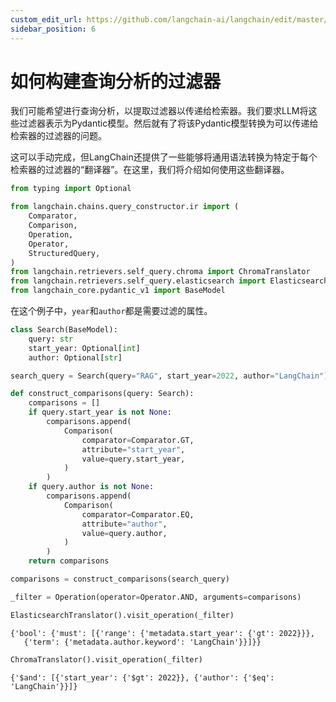 ```yaml
---
custom_edit_url: https://github.com/langchain-ai/langchain/edit/master/docs/docs/how_to/query_constructing_filters.ipynb
sidebar_position: 6
---
```


# 如何构建查询分析的过滤器

我们可能希望进行查询分析，以提取过滤器以传递给检索器。我们要求LLM将这些过滤器表示为Pydantic模型。然后就有了将该Pydantic模型转换为可以传递给检索器的过滤器的问题。

这可以手动完成，但LangChain还提供了一些能够将通用语法转换为特定于每个检索器的过滤器的“翻译器”。在这里，我们将介绍如何使用这些翻译器。


```python
from typing import Optional

from langchain.chains.query_constructor.ir import (
    Comparator,
    Comparison,
    Operation,
    Operator,
    StructuredQuery,
)
from langchain.retrievers.self_query.chroma import ChromaTranslator
from langchain.retrievers.self_query.elasticsearch import ElasticsearchTranslator
from langchain_core.pydantic_v1 import BaseModel
```

在这个例子中，`year`和`author`都是需要过滤的属性。


```python
class Search(BaseModel):
    query: str
    start_year: Optional[int]
    author: Optional[str]
```


```python
search_query = Search(query="RAG", start_year=2022, author="LangChain")
```


```python
def construct_comparisons(query: Search):
    comparisons = []
    if query.start_year is not None:
        comparisons.append(
            Comparison(
                comparator=Comparator.GT,
                attribute="start_year",
                value=query.start_year,
            )
        )
    if query.author is not None:
        comparisons.append(
            Comparison(
                comparator=Comparator.EQ,
                attribute="author",
                value=query.author,
            )
        )
    return comparisons
```


```python
comparisons = construct_comparisons(search_query)
```


```python
_filter = Operation(operator=Operator.AND, arguments=comparisons)
```


```python
ElasticsearchTranslator().visit_operation(_filter)
```



```output
{'bool': {'must': [{'range': {'metadata.start_year': {'gt': 2022}}},
   {'term': {'metadata.author.keyword': 'LangChain'}}]}}
```



```python
ChromaTranslator().visit_operation(_filter)
```



```output
{'$and': [{'start_year': {'$gt': 2022}}, {'author': {'$eq': 'LangChain'}}]}
```